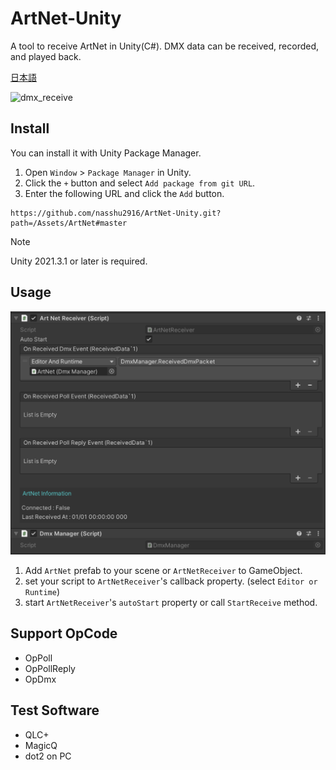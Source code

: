 # ArtNet-Unity

A tool to receive ArtNet in Unity(C#).
DMX data can be received, recorded, and played back.

[日本語](./README_ja.md)

![dmx_receive](Docs/dmx_receive.gif)

## Install

You can install it with Unity Package Manager.

1. Open `Window` > `Package Manager` in Unity.
2. Click the `+` button and select `Add package from git URL`.
3. Enter the following URL and click the `Add` button.

```
https://github.com/nasshu2916/ArtNet-Unity.git?path=/Assets/ArtNet#master
```

> [!NOTE]
> Unity 2021.3.1 or later is required.

## Usage

![artnet_receiver](Docs/artnet_receiver.png)

1. Add `ArtNet` prefab to your scene or `ArtNetReceiver` to GameObject.
2. set your script to `ArtNetReceiver`'s callback property. (select `Editor or Runtime`)
3. start `ArtNetReceiver`'s `autoStart` property or call `StartReceive` method.

## Support OpCode

- OpPoll
- OpPollReply
- OpDmx

## Test Software

- QLC+
- MagicQ
- dot2 on PC
